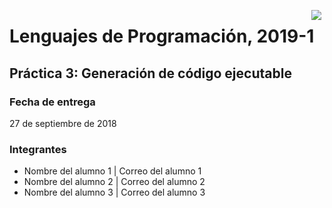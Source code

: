 <p align="center">
  <img src="http://lenguajesfc.com/20191/images/ciencias.png" align="right" hspace="5">
  <h1>Lenguajes de Programación, 2019-1</h1>
</p>

Práctica 3: Generación de código ejecutable
-------------------------------------------

### Fecha de entrega

27 de septiembre de 2018

### Integrantes

* Nombre del alumno 1 | Correo del alumno 1
* Nombre del alumno 2 | Correo del alumno 2
* Nombre del alumno 3 | Correo del alumno 3
